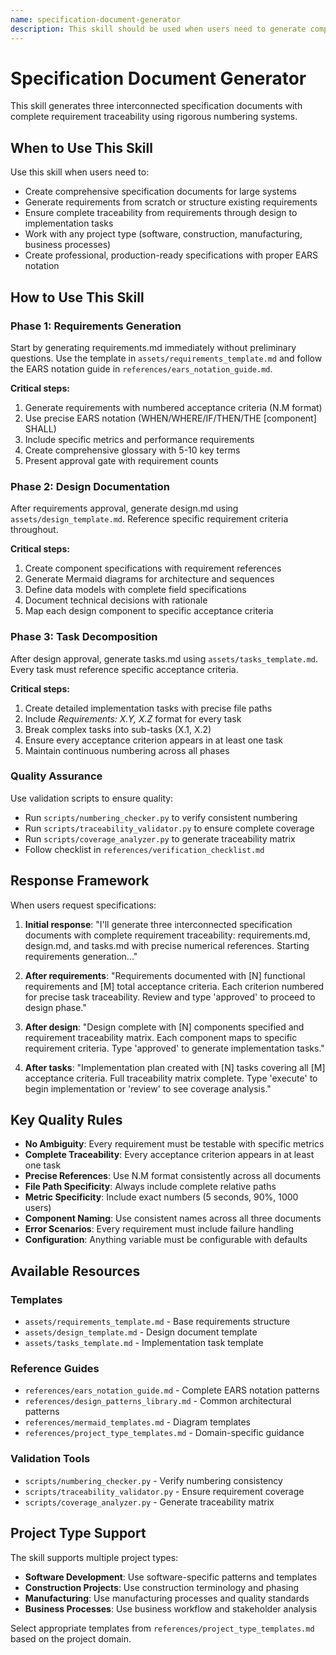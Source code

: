 ```yaml
---
name: specification-document-generator
description: This skill should be used when users need to generate comprehensive specification documents with complete requirement traceability. It creates three interconnected markdown documents (requirements.md, design.md, tasks.md) using rigorous numbering and traceability systems. The skill handles large systems (100+ requirements) and works for various project types including software development, construction, manufacturing, and business processes. It can structure existing requirements or generate from scratch using EARS notation and precise numerical references throughout all documents.
---
```


# Specification Document Generator

This skill generates three interconnected specification documents with complete requirement traceability using rigorous numbering systems.

## When to Use This Skill

Use this skill when users need to:
- Create comprehensive specification documents for large systems
- Generate requirements from scratch or structure existing requirements
- Ensure complete traceability from requirements through design to implementation tasks
- Work with any project type (software, construction, manufacturing, business processes)
- Create professional, production-ready specifications with proper EARS notation

## How to Use This Skill

### Phase 1: Requirements Generation

Start by generating requirements.md immediately without preliminary questions. Use the template in `assets/requirements_template.md` and follow the EARS notation guide in `references/ears_notation_guide.md`.

**Critical steps:**
1. Generate requirements with numbered acceptance criteria (N.M format)
2. Use precise EARS notation (WHEN/WHERE/IF/THEN/THE [component] SHALL)
3. Include specific metrics and performance requirements
4. Create comprehensive glossary with 5-10 key terms
5. Present approval gate with requirement counts

### Phase 2: Design Documentation

After requirements approval, generate design.md using `assets/design_template.md`. Reference specific requirement criteria throughout.

**Critical steps:**
1. Create component specifications with requirement references
2. Generate Mermaid diagrams for architecture and sequences
3. Define data models with complete field specifications
4. Document technical decisions with rationale
5. Map each design component to specific acceptance criteria

### Phase 3: Task Decomposition

After design approval, generate tasks.md using `assets/tasks_template.md`. Every task must reference specific acceptance criteria.

**Critical steps:**
1. Create detailed implementation tasks with precise file paths
2. Include _Requirements: X.Y, X.Z_ format for every task
3. Break complex tasks into sub-tasks (X.1, X.2)
4. Ensure every acceptance criterion appears in at least one task
5. Maintain continuous numbering across all phases

### Quality Assurance

Use validation scripts to ensure quality:
- Run `scripts/numbering_checker.py` to verify consistent numbering
- Run `scripts/traceability_validator.py` to ensure complete coverage
- Run `scripts/coverage_analyzer.py` to generate traceability matrix
- Follow checklist in `references/verification_checklist.md`

## Response Framework

When users request specifications:

1. **Initial response**: "I'll generate three interconnected specification documents with complete requirement traceability: requirements.md, design.md, and tasks.md with precise numerical references. Starting requirements generation..."

2. **After requirements**: "Requirements documented with [N] functional requirements and [M] total acceptance criteria. Each criterion numbered for precise task traceability. Review and type 'approved' to proceed to design phase."

3. **After design**: "Design complete with [N] components specified and requirement traceability matrix. Each component maps to specific requirement criteria. Type 'approved' to generate implementation tasks."

4. **After tasks**: "Implementation plan created with [N] tasks covering all [M] acceptance criteria. Full traceability matrix complete. Type 'execute' to begin implementation or 'review' to see coverage analysis."

## Key Quality Rules

- **No Ambiguity**: Every requirement must be testable with specific metrics
- **Complete Traceability**: Every acceptance criterion appears in at least one task
- **Precise References**: Use N.M format consistently across all documents
- **File Path Specificity**: Always include complete relative paths
- **Metric Specificity**: Include exact numbers (5 seconds, 90%, 1000 users)
- **Component Naming**: Use consistent names across all three documents
- **Error Scenarios**: Every requirement must include failure handling
- **Configuration**: Anything variable must be configurable with defaults

## Available Resources

### Templates
- `assets/requirements_template.md` - Base requirements structure
- `assets/design_template.md` - Design document template
- `assets/tasks_template.md` - Implementation task template

### Reference Guides
- `references/ears_notation_guide.md` - Complete EARS notation patterns
- `references/design_patterns_library.md` - Common architectural patterns
- `references/mermaid_templates.md` - Diagram templates
- `references/project_type_templates.md` - Domain-specific guidance

### Validation Tools
- `scripts/numbering_checker.py` - Verify numbering consistency
- `scripts/traceability_validator.py` - Ensure requirement coverage
- `scripts/coverage_analyzer.py` - Generate traceability matrix

## Project Type Support

The skill supports multiple project types:
- **Software Development**: Use software-specific patterns and templates
- **Construction Projects**: Use construction terminology and phasing
- **Manufacturing**: Use manufacturing processes and quality standards
- **Business Processes**: Use business workflow and stakeholder analysis

Select appropriate templates from `references/project_type_templates.md` based on the project domain.